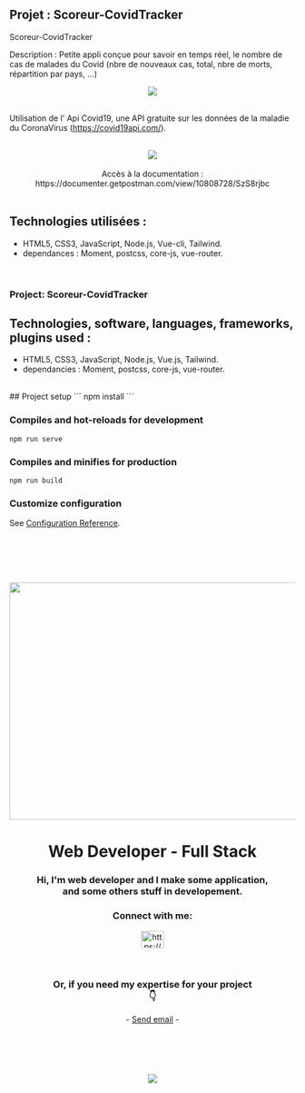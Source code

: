 ## Projet : Scoreur-CovidTracker  ##

Scoreur-CovidTracker 

Description : Petite appli conçue pour savoir en temps réel, le nombre de cas de malades du Covid (nbre de nouveaux cas, total, nbre de morts, répartition par pays, ...)
 <br>
  
<p align="center">
 <img src="https://user-images.githubusercontent.com/90606431/195021792-6a806311-1ed4-40ca-ba1c-f89028d3cfe1.png")/>
<br>
<br>
 
Utilisation de l' Api Covid19, une API gratuite sur les données de la maladie du CoronaVirus (https://covid19api.com/).
<br>
<br>

<p align="center">
 <img src="https://user-images.githubusercontent.com/90606431/195022446-3c8556f8-7396-443d-8efd-04df9413667c.png")/>
<br>
<br>
Accès à la documentation : https://documenter.getpostman.com/view/10808728/SzS8rjbc
<br>
<br>
 
## Technologies utilisées : ##
 
- HTML5, CSS3, JavaScript, Node.js, Vue-cli, Tailwind.
- dependances : Moment, postcss, core-js, vue-router.
 <br>


 ### Project: Scoreur-CovidTracker ###


## Technologies, software, languages, frameworks, plugins used : ##

- HTML5, CSS3, JavaScript, Node.js, Vue.js, Tailwind.
- dependancies : Moment, postcss, core-js, vue-router.


<br>
## Project setup
```
npm install
```

### Compiles and hot-reloads for development
```
npm run serve
```

### Compiles and minifies for production
```
npm run build
```

### Customize configuration
See [Configuration Reference](https://cli.vuejs.org/config/).

<br>
<br>

<br>
<br>

<p align="center">
<img src= "https://github.com/100sue/bubble-game/assets/90606431/97c01f78-8028-4b00-a632-530b6c987504" width="669" height="418"/>
</p>

<h1 align="center">Web Developer - Full Stack</h1>

<p style="margin: 15px;" align="center">
     <h3 align="center">Hi, I'm web developer and I make some application, <br> and some others stuff in developement.</h3>
</p>
<h3 align="center">Connect with me:</h3>
<p align="center">
<a href="https://linkedin.com/in/https://www.linkedin.com/in/roland-appert/" target="blank"><img align="center" src="https://raw.githubusercontent.com/rahuldkjain/github-profile-readme-generator/master/src/images/icons/Social/linked-in-alt.svg" alt="https://www.linkedin.com/in/roland-appert/" height="30" width="40" /></a>
</p>
<br/>

<h3 align="center">Or, if you need my expertise for your project <br>👇</h3>
<p align="center">
  
<p align="center">
    - <a href="mailto:scoreur@gmail.com">Send email</a> -
    <p style='margin-bottom: 40px'>
    </p>
</p>  
<br>
<br>
<p align="center">
<img src= "https://github.com/100sue/bubble-game/assets/90606431/7f2b4980-ba84-4225-a25a-b5302f0ffc88"/>
</p>
